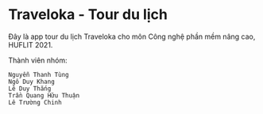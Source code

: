 # Traveloka - Tour du lịch
Đây là app tour du lịch Traveloka cho môn Công nghệ phần mềm nâng cao, HUFLIT 2021.

Thành viên nhóm:
```
Nguyễn Thanh Tùng
Ngô Duy Khang
Lê Duy Thắng
Trần Quang Hữu Thuận
Lê Trường Chinh
```